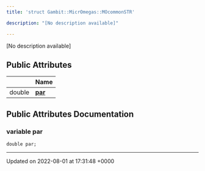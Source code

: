 ```yaml
---
title: 'struct Gambit::MicrOmegas::MOcommonSTR'

description: "[No description available]"

---
```









[No description available]

## Public Attributes

|                | Name           |
| -------------- | -------------- |
| double | **[par](/documentation/code/gambit_sphinxclasses/structgambit_1_1micromegas_1_1mocommonstr/#variable-par)**  |

## Public Attributes Documentation

### variable par

```
double par;
```


-------------------------------

Updated on 2022-08-01 at 17:31:48 +0000